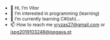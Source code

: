 - 👋 Hi, I’m Vitor
- 👀 I’m interested in programming (learning)
- 🌱 I’m currently learning C#(ish)...
- 📫 How to reach me vryzas27@gmail.com or ispg2019103248@ispgaya.pt

<!---
Vryzas/Vryzas is a ✨ special ✨ repository because its `README.md` (this file) appears on your GitHub profile.
You can click the Preview link to take a look at your changes.
--->
